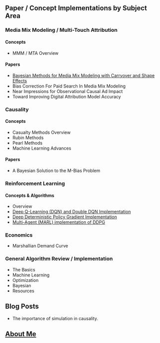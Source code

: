 ## Paper / Concept Implementations by Subject Area

### Media Mix Modeling / Multi-Touch Attribution
#### Concepts
* MMM / MTA Overview

#### Papers
* [Bayesian Methods for Media Mix Modeling with Carryover and Shape Effects](https://cloud36.github.io/christhinks/carryover_and_shape_effects/) 
* Bias Correction For Paid Search In Media Mix Modeling
* Near Impressions for Observational Causal Ad Impact
* Toward Improving Digital Attribution Model Accuracy

### Causality
#### Concepts
* Casualty Methods Overview
* Rubin Methods
* Pearl Methods
* Machine Learning Advances

#### Papers
* A Bayesian Solution to the M-Bias Problem

### Reinforcement Learning
#### Concepts & Algorithms
* Overview
* [Deep Q-Learning (DQN) and Double DQN Implementation](https://github.com/cloud36/navigation_drlnd/blob/master/report.md)
* [Deep Deterministic Policy Gradient Implementation](https://github.com/cloud36/continuous-control-rl/blob/master/report.md)
* [Multi-Agent (MARL) implementation of DDPG](https://github.com/cloud36/marl-tennis-/blob/master/report.md)

### Economics 
* Marshallian Demand Curve

### General Algorithm Review / Implementation
* The Basics
* Machine Learning
* Optimization
* Bayesian 
* Resources 

## Blog Posts
* The importance of simulation in causality. 

## [About Me](https://cloud36.github.io/christhinks/aboutme/)

